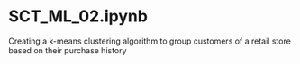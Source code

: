 # SCT_ML_02.ipynb
Creating a k-means clustering algorithm to group customers of a retail store based on their purchase history
